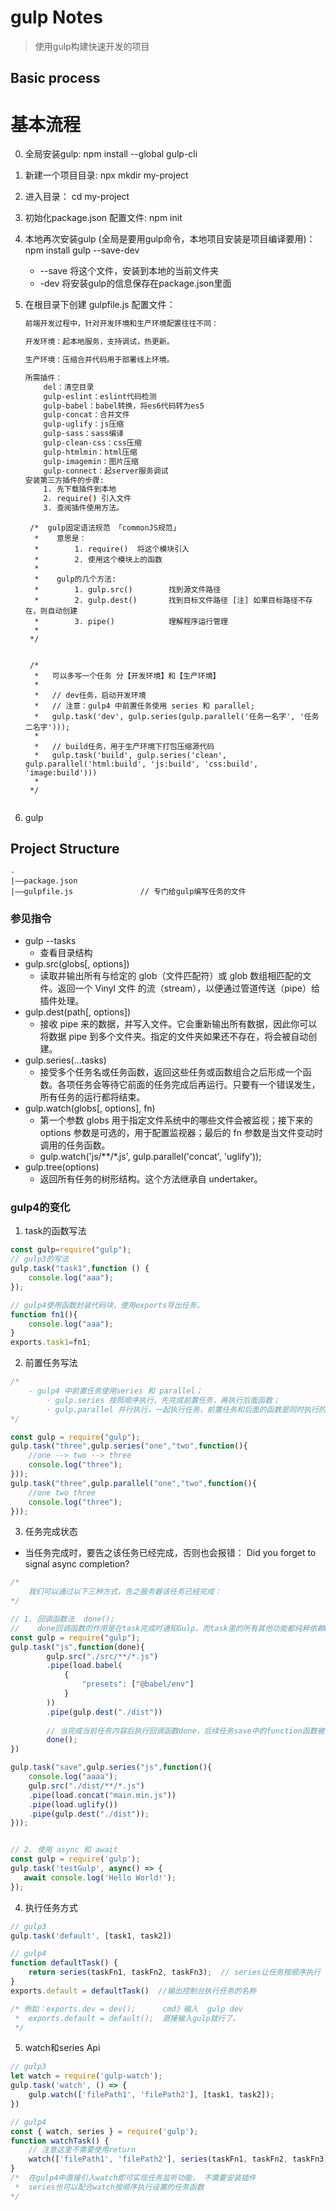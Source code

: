 # gulp Notes
> 使用gulp构建快速开发的项目

## Basic process


# 基本流程
0. 全局安装gulp: npm install --global gulp-cli
1. 新建一个项目目录:  npx mkdir my-project
2. 进入目录：         cd my-project
3. 初始化package.json 配置文件: npm init
4. 本地再次安装gulp (全局是要用gulp命令，本地项目安装是项目编译要用)： npm install gulp --save-dev
    - --save   将这个文件，安装到本地的当前文件夹
    - -dev     将安装gulp的信息保存在package.json里面
5. 在根目录下创建 gulpfile.js 配置文件：
    ``` bash
    前端开发过程中，针对开发环境和生产环境配置往往不同：

    开发环境：起本地服务，支持调试，热更新。

    生产环境：压缩合并代码用于部署线上环境。

    所需插件：
        del：清空目录
        gulp-eslint：eslint代码检测
        gulp-babel：babel转换，将es6代码转为es5
        gulp-concat：合并文件
        gulp-uglify：js压缩
        gulp-sass：sass编译
        gulp-clean-css：css压缩
        gulp-htmlmin：html压缩
        gulp-imagemin：图片压缩
        gulp-connect：起server服务调试
    安装第三方插件的步骤:
        1. 先下载插件到本地
        2. require() 引入文件
        3. 查阅插件使用方法。
    ```


        /*  gulp固定语法规范 「commonJS规范」
         *    意思是：
         *        1. require()  将这个模块引入
         *        2. 使用这个模块上的函数
         *
         *    gulp的几个方法:
         *        1. gulp.src()        找到源文件路径
         *        2. gulp.dest()       找到目标文件路径 [注] 如果目标路径不存在，则自动创建
         *        3. pipe()            理解程序运行管理
         *
        */


        /* 
         *   可以多写一个任务 分【开发环境】和【生产环境】
         *
         *   // dev任务，启动开发环境
         *   // 注意：gulp4 中前置任务使用 series 和 parallel;
         *   gulp.task('dev', gulp.series(gulp.parallel('任务一名字', '任务二名字')));
         *
         *   // build任务，用于生产环境下打包压缩源代码
         *   gulp.task('build', gulp.series('clean', gulp.parallel('html:build', 'js:build', 'css:build', 'image:build')))
         *
        */


    ```
6. gulp
## Project Structure
```
·
|——package.json
|——gulpfile.js               // 专门给gulp编写任务的文件

```

### 参见指令

- gulp --tasks    
    - 查看目录结构
- gulp.src(globs[, options])
    - 读取并输出所有与给定的 glob（文件匹配符）或 glob 数组相匹配的文件。返回一个 Vinyl 文件 的流（stream），以便通过管道传送（pipe）给插件处理。
- gulp.dest(path[, options])
    - 接收 pipe 来的数据，并写入文件。它会重新输出所有数据，因此你可以将数据 pipe 到多个文件夹。指定的文件夹如果还不存在，将会被自动创建。
- gulp.series(…tasks)
    - 接受多个任务名或任务函数，返回这些任务或函数组合之后形成一个函数。各项任务会等待它前面的任务完成后再运行。只要有一个错误发生，所有任务的运行都将结束。
- gulp.watch(globs[, options], fn)
    - 第一个参数 globs 用于指定文件系统中的哪些文件会被监视；接下来的 options 参数是可选的，用于配置监视器；最后的 fn 参数是当文件变动时调用的任务函数。
    - gulp.watch('js/**/*.js', gulp.parallel('concat', 'uglify'));
- gulp.tree(options)
    - 返回所有任务的树形结构。这个方法继承自 undertaker。

### gulp4的变化


1. task的函数写法
``` javascript
const gulp=require("gulp");
// gulp3的写法
gulp.task("task1",function () {
    console.log("aaa");
});

// gulp4使用函数封装代码块，使用exports导出任务。
function fn1(){
    console.log("aaa");
}
exports.task1=fn1;
```

2. 前置任务写法
``` javascript
/* 
    - gulp4 中前置任务使用series 和 parallel；
        · gulp.series 按照顺序执行，先完成前置任务，再执行后面函数；
        · gulp.parallel 并行执行，一起执行任务，前置任务和后面的函数是同时执行的；
*/

const gulp = require("gulp");
gulp.task("three",gulp.series("one","two",function(){
    //one --> two --> three
    console.log("three");
}));
gulp.task("three",gulp.parallel("one","two",function(){
    //one two three
    console.log("three");
}));
```

3. 任务完成状态
- 当任务完成时，要告之该任务已经完成，否则也会报错：
Did you forget to signal async completion?
``` javascript
/* 
    我们可以通过以下三种方式，告之服务器该任务已经完成：
*/

// 1. 回调函数法  done();
//    done回调函数的作用是在task完成时通知Gulp，而task里的所有其他功能都纯粹依赖Node来实现。  
const gulp = require("gulp");
gulp.task("js",function(done){
        gulp.src("./src/**/*.js")
        .pipe(load.babel(
            {
                "presets": ["@babel/env"]
            }
        ))
        .pipe(gulp.dest("./dist"))
        
        // 当完成当前任务内容后执行回调函数done，后续任务save中的function函数被执行，会打印aaaa，如果没有done，就不会执行后续任务。
        done();
})

gulp.task("save",gulp.series("js",function(){
    console.log("aaaa");
    gulp.src("./dist/**/*.js")
    .pipe(load.concat("main.min.js"))
    .pipe(load.uglify())
    .pipe(gulp.dest("./dist"));
}));


// 2. 使用 async 和 await
const gulp = require('gulp');
gulp.task('testGulp', async() => {
   await console.log('Hello World!');
});

```

4. 执行任务方式
``` javascript
// gulp3 
gulp.task('default', [task1, task2])

// gulp4
function defaultTask() {
    return series(taskFn1, taskFn2, taskFn3);  // series让任务按顺序执行    
}
exports.default = defaultTask()  //输出控制台执行任务的名称

/* 例如：exports.dev = dev();      cmd》输入  gulp dev
 *  exports.default = default();  直接输入gulp就行了。 
 */
```

5. watch和series Api
``` javascript
// gulp3
let watch = require('gulp-watch');
gulp.task('watch', () => {
    gulp.watch(['filePath1', 'filePath2'], [task1, task2]);
})

// gulp4
const { watch, series } = require('gulp');
function watchTask() {
    // 注意这里不需要使用return
    watch(['filePath1', 'filePath2'], series(taskFn1, taskFn2, taskFn3));
}
/*  在gulp4中直接引入watch即可实现任务监听功能， 不需要安装插件
 *  series也可以配合watch按顺序执行设置的任务函数
*/

```